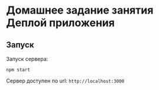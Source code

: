 # Домашнее задание занятия Деплой приложения

## Запуск

Запуск сервера:
```
npm start
```
Сервер доступен по url: `http://localhost:3000`

